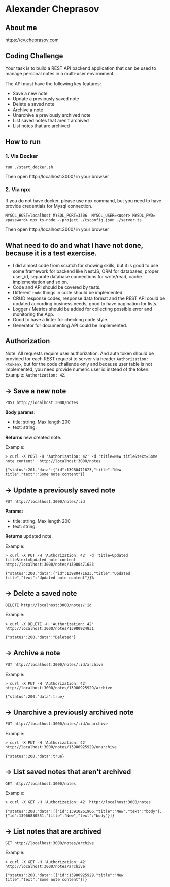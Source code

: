 # Alexander Cheprasov

## About me

https://cv.cheprasov.com

## Coding Challenge

Your task is to build a REST API backend application that can be used to manage personal notes in a multi-user environment.

The API must have the following key features:
- Save a new note
- Update a previously saved note
- Delete a saved note
- Archive a note
- Unarchive a previously archived note
- List saved notes that aren't archived
- List notes that are archived


## How to run
### 1. Via Docker
```
run ./start_docker.sh
```
Then open http://localhost:3000/ in your browser

### 2. Via npx
If you do not have docker, please use npx command, but you need to have provide credentials for Mysql connection.
```
MYSQL_HOST=localhost MYSQL_PORT=3306  MYSQL_USER=<user> MYSQL_PWD=<password> npx ts-node --project ./tsconfig.json ./server.ts
```
Then open http://localhost:3000/ in your browser

## What need to do and what I have not done, because it is a test exercise.

- I did almost code from scratch for showing skills, but it is good to use some framework for backend like NestJS, ORM for databases, proper user_id, separate database connections for write/read, cache implementation and so on.
- Code and API should be covered by tests.
- Different `todo` things in code should be implemented.
- CRUD response codes, response data format and the REST API could be updated according business needs, good to have pagination for lists.
- Logger / Metrics should be added for collecting possible error and monitoring the App.
- Good to have a linter for checking code style.
- Generator for documenting API could be implemented.


## Authorization

Note. All requests require user authorization. And auth token should be provided for each REST request to server via header `Authorization: <token>`, but for the code challende only and because user table is not implemented, you need provide numeric user id instead of the token. Example: `Authorization: 42`.

## -> Save a new note
```
POST http://localhost:3000/notes
```
**Body params:**
- title: string. Max length 200
- text: string.

**Returns** new created note.

Example:
```
> curl -X POST -H 'Authorization: 42' -d 'title=New title&text=Some note content'  http://localhost:3000/notes

{"status":201,"data":{"id":13980471623,"title":"New title","text":"Some note content"}}
```

## -> Update a previously saved note
```
PUT http://localhost:3000/notes/:id
```
**Params:**
- title: string. Max length 200
- text: string.

**Returns** updated note.

Example:
```
> curl -X PUT -H 'Authorization: 42' -d 'title=Updated title&text=Updated note content' http://localhost:3000/notes/13980471623

{"status":200,"data":{"id":13980471623,"title":"Updated title","text":"Updated note content"}}%
```
## -> Delete a saved note
```
DELETE http://localhost:3000/notes/:id
```

Example:
```
> curl -X DELETE -H 'Authorization: 42' http://localhost:3000/notes/13980924931

{"status":200,"data":"Deleted"}
```
## -> Archive a note
```
PUT http://localhost:3000/notes/:id/archive
```

Example:
```
> curl -X PUT -H 'Authorization: 42' http://localhost:3000/notes/13980925929/archive

{"status":200,"data":true}
```
## -> Unarchive a previously archived note
```
PUT http://localhost:3000/notes/:id/unarchive
```

Example:
```
> curl -X PUT -H 'Authorization: 42' http://localhost:3000/notes/13980925929/unarchive

{"status":200,"data":true}
```
## -> List saved notes that aren't archived
```
GET http://localhost:3000/notes
```
Example:
```
> curl -X GET -H 'Authorization: 42' http://localhost:3000/notes

{"status":200,"data":[{"id":13910261906,"title":"New","text":"body"},{"id":13966830551,"title":"New","text":"body"}]}
```
## -> List notes that are archived
```
GET http://localhost:3000/notes/archive
```

Example:
```
> curl -X GET -H 'Authorization: 42' http://localhost:3000/notes/archive

{"status":200,"data":[{"id":13980925929,"title":"New title","text":"Some note content"}]}
```
